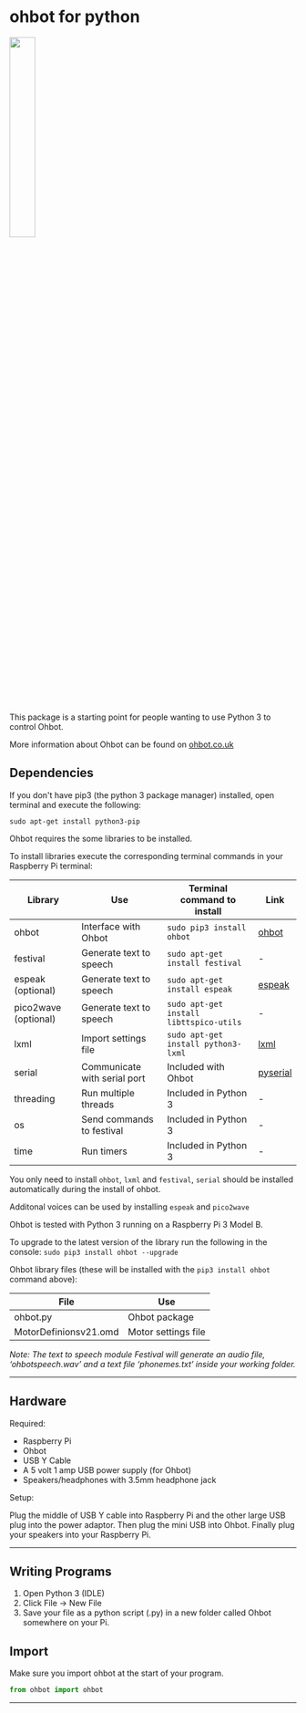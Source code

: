 # ohbot for python

<a href="http://whoosh.co.uk/ohbothelp/images/eyes.gif" target="_blank"><img src="http://whoosh.co.uk/ohbothelp/images/eyes.gif" border="0" width = "30%"/></a>


This package is a starting point for people wanting to use Python 3 to control Ohbot. 

More information about Ohbot can be found on [ohbot.co.uk](http://www.ohbot.co.uk)

Dependencies
----------

If you don't have pip3 (the python 3 package manager) installed, open terminal and execute the following:

```
sudo apt-get install python3-pip
```

Ohbot requires the some libraries to be installed. 

To install libraries execute the corresponding terminal commands in your Raspberry Pi terminal:

| Library    | Use         | Terminal command to install  |Link |
| ---------- |-------------| -----------------------------|-----|
| ohbot   | Interface with Ohbot          | ```sudo pip3 install ohbot``` |[ohbot](https://github.com/ohbot/ohbot/) |
| festival    | Generate text to speech  | ```sudo apt-get install festival```  |- |
| espeak (optional)    | Generate text to speech  | ```sudo apt-get install espeak```  |[espeak](http://espeak.sourceforge.net/) |
| pico2wave (optional)    | Generate text to speech  | ```sudo apt-get install libttspico-utils```  |-|
| lxml    | Import settings file          | ```sudo apt-get install python3-lxml``` |[lxml](https://github.com/lxml/lxml) |
| serial    | Communicate with serial port | Included with Ohbot |[pyserial](https://github.com/pyserial/pyserial/) |
| threading    | Run multiple threads     | Included in Python 3  |- |
| os    | Send commands to festival       | Included in Python 3  |- |
| time    | Run timers                    | Included in Python 3  |- |


You only need to install ```ohbot```, ```lxml``` and ```festival```, ```serial``` should be installed automatically during the install of ohbot. 

Additonal voices can be used by installing ```espeak``` and ```pico2wave```

Ohbot is tested with Python 3 running on a Raspberry Pi 3 Model B. 

To upgrade to the latest version of the library run the following in the console:
```sudo pip3 install ohbot --upgrade```



Ohbot library files (these will be installed with the `pip3 install ohbot` command above):

| File    | Use         |
| ---------- |------------|
| ohbot.py   | Ohbot package |
| MotorDefinionsv21.omd    | Motor settings file |

_Note: The text to speech module Festival will generate an audio file, ‘ohbotspeech.wav’ and a text file ‘phonemes.txt’ inside your working folder._

---

Hardware
-----

Required:


* Raspberry Pi
* Ohbot
* USB Y Cable
* A 5 volt 1 amp USB power supply (for Ohbot)
* Speakers/headphones with 3.5mm headphone jack


Setup:



Plug the middle of USB Y cable into Raspberry Pi and the other large USB plug into the power adaptor. Then plug the mini USB into Ohbot. Finally plug your speakers into your Raspberry Pi. 

---

Writing Programs
--------

1. Open Python 3 (IDLE)
2. Click File → New File
3. Save your file as a python script (.py) in a new folder called Ohbot somewhere on your Pi.

Import
-------

Make sure you import ohbot at the start of your program. 
```python
from ohbot import ohbot
```

---